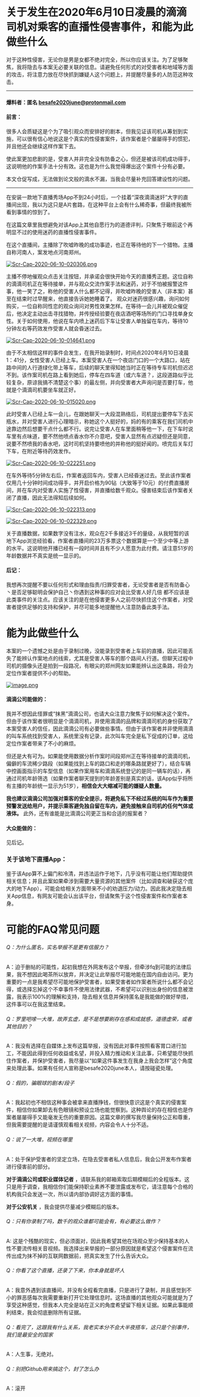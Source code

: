 
# 关于发生在2020年6月10日凌晨的滴滴司机对乘客的直播性侵害事件，和能为此做些什么


对于这种性侵害，无论你是男是女都不绝对完全，所以你应该关注。为了足够聚焦，我将隐去与本案无必要关联的信息。请避免任何形式的对受害者和地域等方面的攻击，将注意力放在尽快抓到嫌疑人这个问题上，并提醒尽量多的人防范这种攻击。

---


#### 爆料者：匿名 besafe2020june@protonmail.com

#### 前言：
很多人会质疑这是个为了吸引观众而安排好的剧本，但我见证该司机从筹划到实施，可以很有信心地说这是个真实的性侵害案件，该作案者是个屡屡得手的惯犯，并且他还会继续这样作案下去。

使此案更加悲剧的是，受害人并非完全没有防备之心，但还是被该司机成功得手，这说明他的作案手法十分有效。这也是为什么我觉得爆出这个案件十分有必要。

本文仓促写成，无法做到论文般的滴水不漏，当我会尽量补充回答建设性的问题。

---

在安装一款地下直播秀场App不到24小时后，一个挂着“深夜滴滴迷奸”大字的直播间出现，我以为这只是A片套路，在这种平台上会有什么稀奇事，但最终我被所看到事情的惊到了。

在这篇文章里我想避免对该App上其他自愿行为的道德评判，只聚焦于眼前这个再明显不过的使用迷药的直播性侵害事件。


在这个直播间，主播除了吹嘘昨晚的成功事迹，也正在等待他的下一个猎物。主播自称河南人，案发地点河南郑州。

[![Scr-Cap-2020-06-10-020306.png](https://i.postimg.cc/cJXBL7x9/Scr-Cap-2020-06-10-020306.png)](https://postimg.cc/hJQdCd7T)


主播不停地催观众点击关注按钮，并承诺会很快开始今天的直播秀正题。这位自称的滴滴司机正在等待接单，并与观众交流作案手法和迷药，对于不怕被报警这件事，他一笑了之，称他的受害人什么都不记得，并吹嘘昨晚的受害人（非本案）甚至在结束时过早醒来，他直接告诉她她睡着了。
观众对迷药很感兴趣，询问如何购买，一位自称同性恋的观众询问对男性效果怎样。在等待一会儿并被观众催促后，他决定主动出击寻找猎物，并传授经验要在夜店酒吧等场所的门口寻找单身女性。关于如何使用，他说在车内喷上迷药后下车让受害人单独留在车内，等待10分钟左右等药效发作受害人就会昏迷过去。

[![Scr-Cap-2020-06-10-014641.png](https://i.postimg.cc/VNqLq4rg/Scr-Cap-2020-06-10-014641.png)](https://postimg.cc/kV5m9QyR)


由于不太相信这样的事件会发生，在我开始录制时，时间点2020年6月10日凌晨1：41分，女性受害人已经上车。本案受害人在一个夜店门口的一个大路口，站在路中间的人行道绿化带上等车，后续的聊天里得知她当时正在等待专车司机但迟迟不到。该作案司机在路上看到她后，停车在四车道（或六车道？，这段道路似乎比较复杂，原谅我搞不清楚这个事）的最左侧，并向受害者大声询问是否要打车，他就是个滴滴司机要坐车就正好。

[![Scr-Cap-2020-06-10-015020.png](https://i.postimg.cc/Yq6nwWWV/Scr-Cap-2020-06-10-015020.png)](https://postimg.cc/0bNdYrZd)


此时受害人已经上车一会儿，在跟她聊天一大段混熟络后，司机提出要停车下去买瓶水，并对受害人进行心理暗示，称她这个人挺好的，妈的有的乘客在我们司机中途靠边然后想要干点什么都不行。说完让受害人在车里面稍等他一下，在下车时说车里有点味道，要不然他喷点香水你不介意吧，受害人显然有点迟疑但还是同意，说要不然喷我的香水吧，这时司机坚持要喷他的并称他的挺好闻的。喷完后关车灯下车，在附近等待药效发作。

[![Scr-Cap-2020-06-10-022251.png](https://i.postimg.cc/28SbzpbD/Scr-Cap-2020-06-10-022251.png)](https://postimg.cc/dDgtBxjH)


在车外等待5分钟左右后，作案者返回车内，受害人已经昏迷过去。至此该作案者仅用几十分钟时间成功得手，并开启价格为90钻（大致等于10元）的付费直播房间，并在车内对受害人实施了性侵害，并直播给数千观众。侵害结束后该作案者关闭了直播，因此无法得知后续如何。

[![Scr-Cap-2020-06-10-022313.png](https://i.postimg.cc/NfCyFNmr/Scr-Cap-2020-06-10-022313.png)](https://postimg.cc/Tpm2HJkR)

[![Scr-Cap-2020-06-10-022329.png](https://i.postimg.cc/QdBFTpJY/Scr-Cap-2020-06-10-022329.png)](https://postimg.cc/FY4Ftkq0)

关于直播数据，如果数字没有注水，观众在2千多接近3千的量级，从我短暂的该地下App浏览经验看，作案者直播间的23万多票这个数据算是一个至少中等上游的水平。这说明他开播已经有一段时间并且有不少人愿意为此付费。请注意51岁的年龄数据并不真实是统一显示的。


#### 后记：
我想再次提醒不要以任何形式和理由指责/归罪受害者，无论受害者是否有防备心丶是否足够聪明会保护自己丶你遇到这种事的应对会比受害人好几倍 都不应该是此类事件的关注点。应该关注的是在他侵害更多人之前尽快抓住这个作案者，对受害者提供足够的支持和保护，并尽可能多地提醒他人注意防备此类手法。



# 能为此做些什么

本案的一个遗憾之处是由于录制过晚，没能录到受害者上车前的直播，因此可能丢失了能辨认作案地点的线索，尤其是受害人等车的那个路间人行道。但聊天过程中司机的摄像头还是拍到一段路况，有眼尖的郑州网友如果能辨认出这条路，将会为定位作案者提供不小的帮助。

[![image.png](https://i.postimg.cc/sXXDPQBx/image.png)](https://postimg.cc/B8r04vBf)

#### 滴滴公司能做的：
我并不想因此怪罪或“抹黑”滴滴公司，也请大众注意力聚焦于如何解决这个案件。但由于该作案者很明显是个滴滴司机，并使用滴滴的品牌和滴滴司机的身份获取了本案受害人的信任，因此滴滴公司有必要做些事情。但由于该作案者并非使用滴滴的叫车系统找到受害人，系统里没有记录，此次叫车完全是私下促成的订单，这给定位作案者带来了不小的麻烦。

但还是大有可为。如果能使用数据分析作案时间段郑州正在等待接单的滴滴司机，偏僻的车流稀少路段（如果能找到上车的路口和走的哪条路就更好了），结合车辆中控画面指示的车型信息（如果作案用车和滴滴系统登记的是同一辆车的话），再通过司机年龄筛选（如果作案者聊天提到的年龄差别是真实的话，该App似乎将所有主播的年龄统一显示为51岁），**相信会大大缩减可能的嫌疑人数量。**

**我也建议滴滴公司加强对乘客的安全提示，将避免私下不经过系统的叫车作为重要预警发送给用户，并提示乘客避免独自留在车内，避免接触来自司机的任何气体或液体。**
此外，还有谁能是比滴滴公司更正当和合适的报案者？

#### 大众能做的：
见后记。

### 关于该地下直播App：
鉴于该App算不上偏门和冷清，并违法运作于地下，几乎没有可能让他们帮助提供相关信息；并且此案如果牵涉到需要大量资源的其他案件（比如调查和破获这个庞大的地下App），可能会给相关方面带来不小的劝退压力/动力。因此我决定隐去相关App信息，有网友可能会认出该平台，但请聚焦于这个性侵害案件和作案者本身。


# 可能的FAQ常见问题

###### Q：为什么匿名，实名举报不是更有信服力？
A：迫于删帖的可能性，起初我想在外网发布这个举报，但牵涉fq到可能的法律后果，我不想因此喝茶所以放弃，并决定让此举报尽可能地能在国内自由访问。更为重要的一点是我希望尽可能地保护受害者，如果受害者如作案者所说什么都不会记得，或选择忘掉这个不幸事件不使用法律武器，不希望可以识别出身份的信息被泄露，我表示100%的理解和支持，隐去相关信息并保持匿名是我能做的做好举措，这件事可以在我这里结束。

###### Q：罗里吧嗦一大堆，故弄玄虚，是不是想要刷存在感和成就感，道德虚荣，或者其他目的？
A：我没有选择在自媒体上发布这篇举报，没有因此对事件按照看客胃口进行加工，不能因此得到任何收益或名望，并投入精力推动和关注此事，只希望能尽快抓住作案者，并保护受害者，我尽量以“如果这件事发生在我身上我会怎样”这个角度来处理此事。如果有任何人宣称是besafe2020june本人，请按碰瓷处理。

###### Q：假的，骗眼球的剧本/段子
A：我起初也不相信这种事会被拿来直播挣钱，但很快意识这是个真实的侵害案件，相信你如果卸去有色眼镜和预设立场也能觉察到。这种舆论的存在相信也是作案者屡屡得手又能毫发无伤的重要原因。这篇文章的撰写我尽量保持公正和尊重，但我需要提醒的是请谨慎观看相关视频，内容会令人十分不适。

###### Q：说了一大堆，视频在哪里
A：处于保护受害者的坚定立场，在隐去受害者私人信息后，我会公开发布作案者进行侵害前的部分。

**对于滴滴公司或职业媒体记者** ，请联系我的邮箱索取后期模糊后的全程版本。这只是用于调查，我相信你们能保持职业素养不要泄露或发布它，请注意每个合格的机构我只会发送一次，所以请内部协调好这方面的事情。

**对于公安机关** ，我会提供尽量减少模糊后的版本。

###### Q：只有你录制了吗，数千的观众谁都可能会有，有必要这么做作？
A: 这是个残酷的现实，但必须面对，因此我希望其他在场观众至少保持基本的人性不要流传相关音视频。我选择出来举报的一部分原因就是希望这个侵害案件在流传出成为抹不掉的互联网数据前，把真实发生了什么告诉大众。

###### Q：你看了这个直播，还录了下来，你本身就是坏人
A：我意外遇到该直播间，并没有全程看完直播，只是进行了录制，并且感觉到不小的罪恶感每次我需要重新打开它处理信息时。这场直播的其他观众可能就是为了享受这种感觉，但我本人完全是站在正义的角度希望留下相关证据。如果此事能顺利结束，我会彻底删除所有证据。

###### Q：看完了，这跟我有什么关系，我老实本分不会大半夜搭车，这只是个别事件，我们是最安全的国家
A：人生事，无绝对。

###### Q：别把Github用来搞这个，封了怎么办
A：滚开




